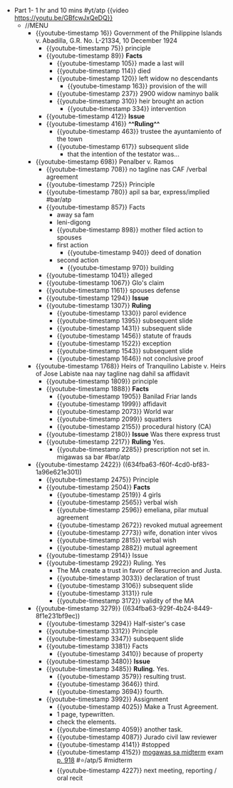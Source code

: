 - Part 1- 1 hr and 10 mins #yt/atp {{video https://youtu.be/GBfcwJxQeDQ}}
	- //MENU
		- {{youtube-timestamp 16}} Government of the Philippine Islands v. Abadilla, G.R. No. L-21334, 10 December 1924
			- {{youtube-timestamp 75}} principle
			- {{youtube-timestamp 89}} **Facts**
				- {{youtube-timestamp 105}} made a last will
				- {{youtube-timestamp 114}} died
				- {{youtube-timestamp 120}} left widow no descendants
					- {{youtube-timestamp 163}} provision of the will
				- {{youtube-timestamp 237}} 2900 widow naminyo balik
				- {{youtube-timestamp 310}} heir brought an action
					- {{youtube-timestamp 334}} intervention
			- {{youtube-timestamp 412}} **Issue**
			- {{youtube-timestamp 416}} **^^Ruling^^**
				- {{youtube-timestamp 463}} trustee the ayuntamiento of the town
				- {{youtube-timestamp 617}} subsequent slide
					- that the intention of the testator was...
		- {{youtube-timestamp 698}} Penalber v. Ramos
			- {{youtube-timestamp 708}} no tagline nas CAF /verbal agreement
			- {{youtube-timestamp 725}} Principle
			- {{youtube-timestamp 780}} apil sa bar, express/implied #bar/atp
			- {{youtube-timestamp 857}} Facts
				- away sa fam
				- leni-digong
				- {{youtube-timestamp 898}} mother filed action to spouses
				- first action
					- {{youtube-timestamp 940}} deed of donation
				- second action
					- {{youtube-timestamp 970}} building
			- {{youtube-timestamp 1041}} alleged
			- {{youtube-timestamp 1067}} Glo's claim
			- {{youtube-timestamp 1161}} spouses defense
			- {{youtube-timestamp 1294}} **Issue**
			- {{youtube-timestamp 1307}} **Ruling**
				- {{youtube-timestamp 1330}} parol evidence
				- {{youtube-timestamp 1395}} subsequent slide
				- {{youtube-timestamp 1431}} subsequent slide
				- {{youtube-timestamp 1456}} statute of frauds
				- {{youtube-timestamp 1522}} exception
				- {{youtube-timestamp 1543}} subsequent slide
				- {{youtube-timestamp 1646}} not conclusive proof
		- {{youtube-timestamp 1768}} Heirs of Tranquilino Labiste v. Heirs of Jose Labiste naa nay tagline nag dahil sa affidavit
			- {{youtube-timestamp 1809}} principle
			- {{youtube-timestamp 1888}} **Facts**
				- {{youtube-timestamp 1905}} Banilad Friar lands
				- {{youtube-timestamp 1999}} affidavit
				- {{youtube-timestamp 2073}} World war
				- {{youtube-timestamp 2099}} squatters
				- {{youtube-timestamp 2155}} procedural history (CA)
			- {{youtube-timestamp 2180}} **Issue** Was there express trust
			- {{youtube-timestamp 2217}} **Ruling** Yes.
				- {{youtube-timestamp 2285}} prescription not set in. migawas sa bar #bar/atp
		- {{youtube-timestamp 2422}} ((634fba63-f60f-4cd0-bf83-1a96e621e301))
			- {{youtube-timestamp 2475}} Principle
			- {{youtube-timestamp 2504}} **Facts**
				- {{youtube-timestamp 2519}} 4 girls
				- {{youtube-timestamp 2565}} verbal wish
				- {{youtube-timestamp 2596}} emeliana, pilar mutual agreement
				- {{youtube-timestamp 2672}} revoked mutual agreement
				- {{youtube-timestamp 2773}} wife, donation inter vivos
				- {{youtube-timestamp 2815}} verbal wish
				- {{youtube-timestamp 2882}} mutual agreement
			- {{youtube-timestamp 2914}} Issue
			- {{youtube-timestamp 2922}} Ruling. Yes
				- The MA create a trust in favor of Resurrecion and Justa.
				- {{youtube-timestamp 3033}} declaration of trust
				- {{youtube-timestamp 3106}} subsequent slide
				- {{youtube-timestamp 3131}} rule
				- {{youtube-timestamp 3172}} validity of the MA
		- {{youtube-timestamp 3279}} ((634fba63-929f-4b24-8449-8f1e231bf9ec))
			- {{youtube-timestamp 3294}} Half-sister's case
			- {{youtube-timestamp 3312}} Principle
			- {{youtube-timestamp 3347}} subsequent slide
			- {{youtube-timestamp 3381}} Facts
				- {{youtube-timestamp 3410}} because of property
			- {{youtube-timestamp 3480}} **Issue**
			- {{youtube-timestamp 3485}} **Ruling.** Yes.
				- {{youtube-timestamp 3579}} resulting trust.
				- {{youtube-timestamp 3646}} third.
				- {{youtube-timestamp 3694}} fourth.
			- {{youtube-timestamp 3992}} Assignment
				- {{youtube-timestamp 4025}} Make a Trust Agreement.
				- 1 page, typewritten.
				- check the elements.
				- {{youtube-timestamp 4059}} another task.
				- {{youtube-timestamp 4087}} Jurado civil law reviewer
				- {{youtube-timestamp 4141}} #stopped
				- {{youtube-timestamp 4152}} [mogawas sa midterm](((635b55b7-d6b2-4e38-8403-ee0018a7d517))) exam [p. 918](((635b5604-af9a-4a6d-a73c-70032f5590f2))) #⭐️/atp/5 #midterm
				- {{youtube-timestamp 4227}} next meeting, reporting / oral recit